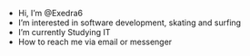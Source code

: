 -  Hi, I’m @Exedra6
- I’m interested in software development, skating and surfing
- I’m currently Studying IT
-  How to reach me via email or messenger 

<!---
Exedra6/Exedra6 is a ✨ special ✨ repository because its `README.md` (this file) appears on your GitHub profile.
You can click the Preview link to take a look at your changes.
--->

